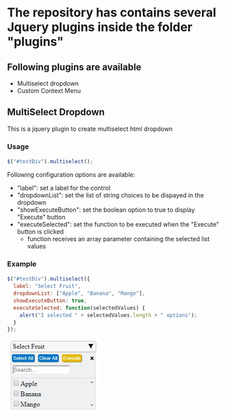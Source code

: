 # The repository has contains several Jquery plugins inside the folder "plugins"

## Following plugins are available

- Multiselect dropdown
- Custom Context Menu

## MultiSelect Dropdown

This is a jquery plugin to create multiselect html dropdown

### Usage

```javascript
$("#testDiv").multiselect();
```

Following configuration options are available:

- "label": set a label for the control
- "dropdownList": set the list of string choices to be dispayed in the dropdown
- "showExecuteButton": set the boolean option to true to display "Execute" button
- "executeSelected": set the function to be executed when the "Execute" button is clicked
  - function receives an array parameter containing the selected list values

### Example

```javascript
$("#testDiv").multiselect({
  label: "Select Fruit",
  dropdownList: ["Apple", "Banana", "Mango"],
  showExecuteButton: true,
  executeSelected: function(selectedValues) {
    alert("I selected " + selectedValues.length + " options");
  }
});
```

![Example](readme-img-1.jpg)
